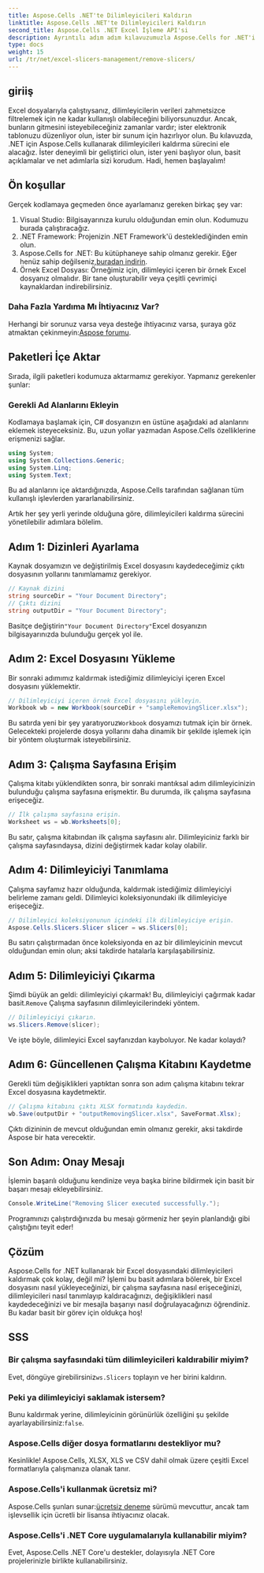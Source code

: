 ```yaml
---
title: Aspose.Cells .NET'te Dilimleyicileri Kaldırın
linktitle: Aspose.Cells .NET'te Dilimleyicileri Kaldırın
second_title: Aspose.Cells .NET Excel İşleme API'si
description: Ayrıntılı adım adım kılavuzumuzla Aspose.Cells for .NET'i kullanarak Excel dosyalarından dilimleyicileri nasıl kolayca kaldıracağınızı öğrenin.
type: docs
weight: 15
url: /tr/net/excel-slicers-management/remove-slicers/
---
```

## giriiş
Excel dosyalarıyla çalıştıysanız, dilimleyicilerin verileri zahmetsizce filtrelemek için ne kadar kullanışlı olabileceğini biliyorsunuzdur. Ancak, bunların gitmesini isteyebileceğiniz zamanlar vardır; ister elektronik tablonuzu düzenliyor olun, ister bir sunum için hazırlıyor olun. Bu kılavuzda, .NET için Aspose.Cells kullanarak dilimleyicileri kaldırma sürecini ele alacağız. İster deneyimli bir geliştirici olun, ister yeni başlıyor olun, basit açıklamalar ve net adımlarla sizi korudum. Hadi, hemen başlayalım!
## Ön koşullar
Gerçek kodlamaya geçmeden önce ayarlamanız gereken birkaç şey var:
1. Visual Studio: Bilgisayarınıza kurulu olduğundan emin olun. Kodumuzu burada çalıştıracağız.
2. .NET Framework: Projenizin .NET Framework'ü desteklediğinden emin olun.
3.  Aspose.Cells for .NET: Bu kütüphaneye sahip olmanız gerekir. Eğer henüz sahip değilseniz,[buradan indirin](https://releases.aspose.com/cells/net/).
4. Örnek Excel Dosyası: Örneğimiz için, dilimleyici içeren bir örnek Excel dosyanız olmalıdır. Bir tane oluşturabilir veya çeşitli çevrimiçi kaynaklardan indirebilirsiniz.
### Daha Fazla Yardıma Mı İhtiyacınız Var?
 Herhangi bir sorunuz varsa veya desteğe ihtiyacınız varsa, şuraya göz atmaktan çekinmeyin:[Aspose forumu](https://forum.aspose.com/c/cells/9).
## Paketleri İçe Aktar
Sırada, ilgili paketleri kodumuza aktarmamız gerekiyor. Yapmanız gerekenler şunlar:
### Gerekli Ad Alanlarını Ekleyin
Kodlamaya başlamak için, C# dosyanızın en üstüne aşağıdaki ad alanlarını eklemek isteyeceksiniz. Bu, uzun yollar yazmadan Aspose.Cells özelliklerine erişmenizi sağlar.
```csharp
using System;
using System.Collections.Generic;
using System.Linq;
using System.Text;
```
Bu ad alanlarını içe aktardığınızda, Aspose.Cells tarafından sağlanan tüm kullanışlı işlevlerden yararlanabilirsiniz.

Artık her şey yerli yerinde olduğuna göre, dilimleyicileri kaldırma sürecini yönetilebilir adımlara bölelim.
## Adım 1: Dizinleri Ayarlama
Kaynak dosyamızın ve değiştirilmiş Excel dosyasını kaydedeceğimiz çıktı dosyasının yollarını tanımlamamız gerekiyor.
```csharp
// Kaynak dizini
string sourceDir = "Your Document Directory";
// Çıktı dizini
string outputDir = "Your Document Directory";
```
 Basitçe değiştirin`"Your Document Directory"`Excel dosyanızın bilgisayarınızda bulunduğu gerçek yol ile.
## Adım 2: Excel Dosyasını Yükleme
Bir sonraki adımımız kaldırmak istediğimiz dilimleyiciyi içeren Excel dosyasını yüklemektir.
```csharp
// Dilimleyiciyi içeren örnek Excel dosyasını yükleyin.
Workbook wb = new Workbook(sourceDir + "sampleRemovingSlicer.xlsx");
```
 Bu satırda yeni bir şey yaratıyoruz`Workbook` dosyamızı tutmak için bir örnek. Gelecekteki projelerde dosya yollarını daha dinamik bir şekilde işlemek için bir yöntem oluşturmak isteyebilirsiniz.
## Adım 3: Çalışma Sayfasına Erişim
Çalışma kitabı yüklendikten sonra, bir sonraki mantıksal adım dilimleyicinizin bulunduğu çalışma sayfasına erişmektir. Bu durumda, ilk çalışma sayfasına erişeceğiz.
```csharp
// İlk çalışma sayfasına erişin.
Worksheet ws = wb.Worksheets[0];
```
Bu satır, çalışma kitabından ilk çalışma sayfasını alır. Dilimleyiciniz farklı bir çalışma sayfasındaysa, dizini değiştirmek kadar kolay olabilir.
## Adım 4: Dilimleyiciyi Tanımlama
Çalışma sayfamız hazır olduğunda, kaldırmak istediğimiz dilimleyiciyi belirleme zamanı geldi. Dilimleyici koleksiyonundaki ilk dilimleyiciye erişeceğiz.
```csharp
// Dilimleyici koleksiyonunun içindeki ilk dilimleyiciye erişin.
Aspose.Cells.Slicers.Slicer slicer = ws.Slicers[0];
```
Bu satırı çalıştırmadan önce koleksiyonda en az bir dilimleyicinin mevcut olduğundan emin olun; aksi takdirde hatalarla karşılaşabilirsiniz.
## Adım 5: Dilimleyiciyi Çıkarma
 Şimdi büyük an geldi: dilimleyiciyi çıkarmak! Bu, dilimleyiciyi çağırmak kadar basit.`Remove` Çalışma sayfasının dilimleyicilerindeki yöntem.
```csharp
// Dilimleyiciyi çıkarın.
ws.Slicers.Remove(slicer);
```
Ve işte böyle, dilimleyici Excel sayfanızdan kayboluyor. Ne kadar kolaydı?
## Adım 6: Güncellenen Çalışma Kitabını Kaydetme
Gerekli tüm değişiklikleri yaptıktan sonra son adım çalışma kitabını tekrar Excel dosyasına kaydetmektir.
```csharp
// Çalışma kitabını çıktı XLSX formatında kaydedin.
wb.Save(outputDir + "outputRemovingSlicer.xlsx", SaveFormat.Xlsx);
```
Çıktı dizininin de mevcut olduğundan emin olmanız gerekir, aksi takdirde Aspose bir hata verecektir. 
## Son Adım: Onay Mesajı
İşlemin başarılı olduğunu kendinize veya başka birine bildirmek için basit bir başarı mesajı ekleyebilirsiniz.
```csharp
Console.WriteLine("Removing Slicer executed successfully.");
```
Programınızı çalıştırdığınızda bu mesajı görmeniz her şeyin planlandığı gibi çalıştığını teyit eder!
## Çözüm
Aspose.Cells for .NET kullanarak bir Excel dosyasındaki dilimleyicileri kaldırmak çok kolay, değil mi? İşlemi bu basit adımlara bölerek, bir Excel dosyasını nasıl yükleyeceğinizi, bir çalışma sayfasına nasıl erişeceğinizi, dilimleyicileri nasıl tanımlayıp kaldıracağınızı, değişiklikleri nasıl kaydedeceğinizi ve bir mesajla başarıyı nasıl doğrulayacağınızı öğrendiniz. Bu kadar basit bir görev için oldukça hoş!
## SSS
### Bir çalışma sayfasındaki tüm dilimleyicileri kaldırabilir miyim?
 Evet, döngüye girebilirsiniz`ws.Slicers` toplayın ve her birini kaldırın.
### Peki ya dilimleyiciyi saklamak istersem?
 Bunu kaldırmak yerine, dilimleyicinin görünürlük özelliğini şu şekilde ayarlayabilirsiniz:`false`.
### Aspose.Cells diğer dosya formatlarını destekliyor mu?
Kesinlikle! Aspose.Cells, XLSX, XLS ve CSV dahil olmak üzere çeşitli Excel formatlarıyla çalışmanıza olanak tanır.
### Aspose.Cells'i kullanmak ücretsiz mi?
 Aspose.Cells şunları sunar:[ücretsiz deneme](https://releases.aspose.com/) sürümü mevcuttur, ancak tam işlevsellik için ücretli bir lisansa ihtiyacınız olacak.
### Aspose.Cells'i .NET Core uygulamalarıyla kullanabilir miyim?
Evet, Aspose.Cells .NET Core'u destekler, dolayısıyla .NET Core projelerinizle birlikte kullanabilirsiniz.